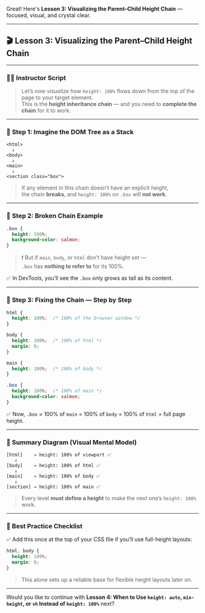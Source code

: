 Great! Here's **Lesson 3: Visualizing the Parent–Child Height Chain** — focused, visual, and crystal clear.

---

## 🎬 **Lesson 3: Visualizing the Parent–Child Height Chain**

---

### 🧑‍🏫 **Instructor Script**

> Let’s now _visualize_ how `height: 100%` flows down from the top of the page to your target element.  
> This is the **height inheritance chain** — and you need to **complete the chain** for it to work.

---

### 🧱 **Step 1: Imagine the DOM Tree as a Stack**

```
<html>
  ↓
<body>
  ↓
<main>
  ↓
<section class="box">
```

> If any element in this chain doesn’t have an explicit height,  
> the chain **breaks**, and `height: 100%` on `.box` will **not work**.

---

### 🧪 **Step 2: Broken Chain Example**

```css
.box {
  height: 100%;
  background-color: salmon;
}
```

> ❗ But if `main`, `body`, or `html` don’t have height set —  
> `.box` has **nothing to refer to** for its 100%.

✅ In DevTools, you'll see the `.box` only grows as tall as its content.

---

### 🧰 **Step 3: Fixing the Chain — Step by Step**

```css
html {
  height: 100%;  /* 100% of the browser window */
}

body {
  height: 100%;  /* 100% of html */
  margin: 0;
}

main {
  height: 100%;  /* 100% of body */
}

.box {
  height: 100%;  /* 100% of main */
  background-color: salmon;
}
```

✅ Now, `.box` = 100% of `main` = 100% of `body` = 100% of `html` = full page height.

---

### 🧠 Summary Diagram (Visual Mental Model)

```
[html]    → height: 100% of viewport ✅
   ↓
[body]    → height: 100% of html ✅
   ↓
[main]    → height: 100% of body ✅
   ↓
[section] → height: 100% of main ✅
```

> Every level **must define a height** to make the next one’s `height: 100%` work.

---

### 📝 Best Practice Checklist

✅ Add this once at the top of your CSS file if you’ll use full-height layouts:

```css
html, body {
  height: 100%;
  margin: 0;
}
```

> This alone sets up a reliable base for flexible height layouts later on.

---

Would you like to continue with **Lesson 4: When to Use `height: auto`, `min-height`, or `vh` Instead of `height: 100%`** next?
